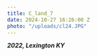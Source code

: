 ```yaml
---
title: C_land_7
date: 2024-10-27 16:26:00 Z
photo: "/uploads/cl24.JPG"
---
```


***2022, Lexington KY***